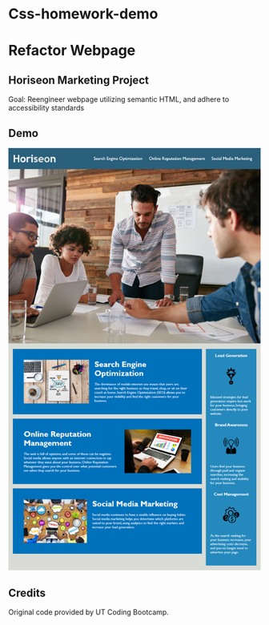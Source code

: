 # Css-homework-demo
# Refactor Webpage

## Horiseon Marketing Project

Goal: Reengineer webpage utilizing semantic HTML, and adhere to accessibility standards

## Demo

<img src=".\assets\images\01-html-css-git-homework-demo.png">

## Credits

Original code provided by UT Coding Bootcamp.